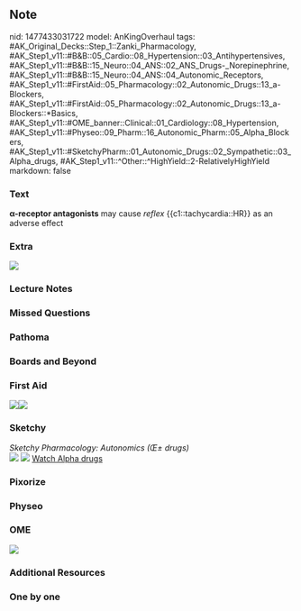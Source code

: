## Note
nid: 1477433031722
model: AnKingOverhaul
tags: #AK_Original_Decks::Step_1::Zanki_Pharmacology, #AK_Step1_v11::#B&B::05_Cardio::08_Hypertension::03_Antihypertensives, #AK_Step1_v11::#B&B::15_Neuro::04_ANS::02_ANS_Drugs-_Norepinephrine, #AK_Step1_v11::#B&B::15_Neuro::04_ANS::04_Autonomic_Receptors, #AK_Step1_v11::#FirstAid::05_Pharmacology::02_Autonomic_Drugs::13_a-Blockers, #AK_Step1_v11::#FirstAid::05_Pharmacology::02_Autonomic_Drugs::13_a-Blockers::*Basics, #AK_Step1_v11::#OME_banner::Clinical::01_Cardiology::08_Hypertension, #AK_Step1_v11::#Physeo::09_Pharm::16_Autonomic_Pharm::05_Alpha_Blockers, #AK_Step1_v11::#SketchyPharm::01_Autonomic_Drugs::02_Sympathetic::03_Alpha_drugs, #AK_Step1_v11::^Other::^HighYield::2-RelativelyHighYield
markdown: false

### Text
<div>
  <b>α-receptor antagonists</b> may cause <i>reflex</i>
  {{c1::tachycardia::HR}} as an adverse effect
</div>

### Extra
<img src="paste-15595026252266.jpg">

### Lecture Notes


### Missed Questions


### Pathoma


### Boards and Beyond


### First Aid
<img src="paste-610731464589315.jpg"><img src=
"paste-608730009829379.jpg">

### Sketchy
<div>
  <i>Sketchy Pharmacology: Autonomics (Œ± drugs)</i>
</div><img src=
"Screen%20Shot%202019-09-05%20at%205.28.48%20PM.png"> <img src=
"Screen%20Shot%202019-09-23%20at%209.13.01%20AM.png"> <a href=
"https://dashboard.sketchy.com/study/medical/courses/medical-pharmacology/units/medical-pharmacology-autonomic-drugs/videos/medical-pharmacology-autonomic-drugs-sympathetic-alpha-drugs?utm_source=anki&utm_medium=partnership&utm_campaign=february_update&utm_content=medical">
Watch Alpha drugs</a>

### Pixorize


### Physeo


### OME
<div class="ome-widget">
  <a href=
  "https://onlinemeded.org/spa/cardiology/hypertension/acquire?ref=anki">
  <img src="_OME_AnkiFlashcards_Lesson_4.png"></a>
</div>

### Additional Resources


### One by one

